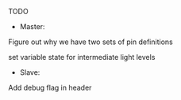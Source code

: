 TODO

* Master:

Figure out why we have two sets of pin definitions


set variable state for intermediate light levels

* Slave:

Add debug flag in header
